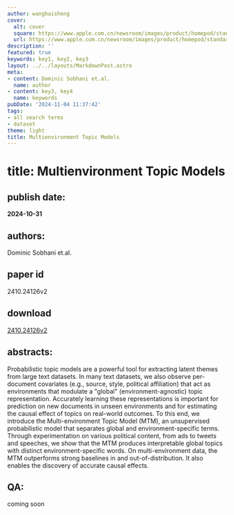 ```yaml
---
author: wanghaisheng
cover:
  alt: cover
  square: https://www.apple.com.cn/newsroom/images/product/homepod/standard/Apple-HomePod-hero-230118_big.jpg.large_2x.jpg
  url: https://www.apple.com.cn/newsroom/images/product/homepod/standard/Apple-HomePod-hero-230118_big.jpg.large_2x.jpg
description: ''
featured: true
keywords: key1, key2, key3
layout: ../../layouts/MarkdownPost.astro
meta:
- content: Dominic Sobhani et.al.
  name: author
- content: key3, key4
  name: keywords
pubDate: '2024-11-04 11:37:42'
tags:
- all search terms
- dataset
theme: light
title: Multienvironment Topic Models
---
```


# title: Multienvironment Topic Models 
## publish date: 
**2024-10-31** 
## authors: 
  Dominic Sobhani et.al. 
## paper id
2410.24126v2
## download
[2410.24126v2](http://arxiv.org/abs/2410.24126v2)
## abstracts:
Probabilistic topic models are a powerful tool for extracting latent themes from large text datasets. In many text datasets, we also observe per-document covariates (e.g., source, style, political affiliation) that act as environments that modulate a "global" (environment-agnostic) topic representation. Accurately learning these representations is important for prediction on new documents in unseen environments and for estimating the causal effect of topics on real-world outcomes. To this end, we introduce the Multi-environment Topic Model (MTM), an unsupervised probabilistic model that separates global and environment-specific terms. Through experimentation on various political content, from ads to tweets and speeches, we show that the MTM produces interpretable global topics with distinct environment-specific words. On multi-environment data, the MTM outperforms strong baselines in and out-of-distribution. It also enables the discovery of accurate causal effects.
## QA:
coming soon
